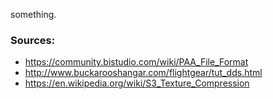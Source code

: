 something.

### Sources:
- https://community.bistudio.com/wiki/PAA_File_Format
- http://www.buckarooshangar.com/flightgear/tut_dds.html
- https://en.wikipedia.org/wiki/S3_Texture_Compression

